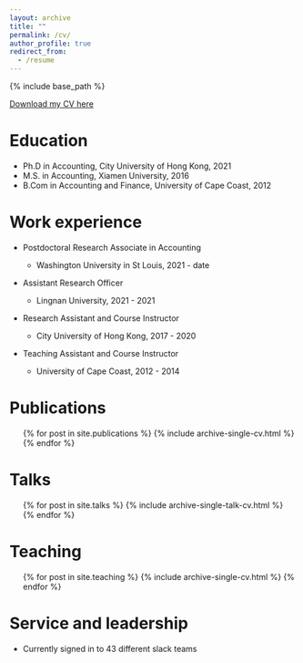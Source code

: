 ```yaml
---
layout: archive
title: ""
permalink: /cv/
author_profile: true
redirect_from:
  - /resume
---
```


{% include base_path %}

[Download my CV here](https://bggodigbe.github.io/files/BrightGG_vitae.pdf)

Education
======
* Ph.D in Accounting, City University of Hong Kong, 2021
* M.S. in Accounting, Xiamen University, 2016
* B.Com in Accounting and Finance, University of Cape Coast, 2012

Work experience
======
* Postdoctoral Research Associate in Accounting
  * Washington University in St Louis, 2021 - date

* Assistant Research Officer
  * Lingnan University, 2021 - 2021

* Research Assistant and Course Instructor
  * City University of Hong Kong, 2017 - 2020
    
* Teaching Assistant and Course Instructor
  * University of Cape Coast, 2012 - 2014
    

Publications
======
  <ul>{% for post in site.publications %}
    {% include archive-single-cv.html %}
  {% endfor %}</ul>
  
Talks
======
  <ul>{% for post in site.talks %}
    {% include archive-single-talk-cv.html %}
  {% endfor %}</ul>
  
Teaching
======
  <ul>{% for post in site.teaching %}
    {% include archive-single-cv.html %}
  {% endfor %}</ul>
  
Service and leadership
======
* Currently signed in to 43 different slack teams
